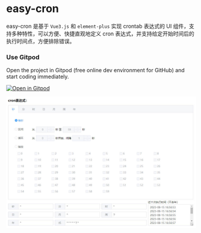 # easy-cron

easy-cron 是基于 `Vue3.js` 和 `element-plus` 实现 crontab 表达式的 UI 组件，支持多种特性，可以方便、快捷直观地定义 cron 表达式，并支持给定开始时间后的执行时间点，方便排除错误。

### Use Gitpod

Open the project in Gitpod (free online dev environment for GitHub) and start coding immediately.

[![Open in Gitpod](https://gitpod.io/button/open-in-gitpod.svg)](https://gitpod.io/#https://github.com/guixianleng/vue3-EasyCron)

![图片示例](./src/assets/1.jpg)
